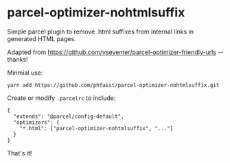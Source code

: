 # parcel-optimizer-nohtmlsuffix

Simple parcel plugin to remove .html suffixes from internal links in generated HTML pages.

Adapted from https://github.com/vseventer/parcel-optimizer-friendly-urls -- thanks!

Minmial use:
```
yarn add https://github.com/phfaist/parcel-optimizer-nohtmlsuffix.git
```

Create or modify `.parcelrc` to include:
```
{
  "extends": "@parcel/config-default",
  "optimizers": {
    "*.html": ["parcel-optimizer-nohtmlsuffix", "..."]
  }
}
```

That's it!
